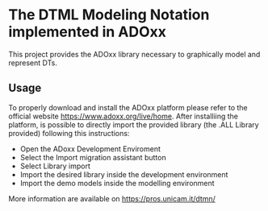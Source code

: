 # The DTML Modeling Notation implemented in ADOxx

This project provides the ADOxx library necessary to graphically model and represent DTs.

## Usage
To properly download and install the ADOxx platform please refer to the official website https://www.adoxx.org/live/home.
After installiing the platform, is possible to directly import the provided library (the .ALL Library provided) following this instructions:
- Open the ADoxx Development Enviroment
- Select the Import migration assistant button
- Select Library import
- Import the desired library inside the development environment
- Import the demo models inside the modelling environment

More information are available on https://pros.unicam.it/dtmn/
